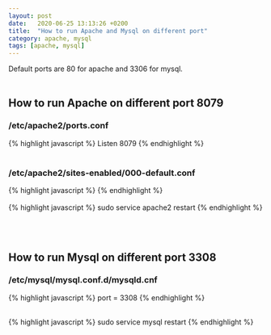 ```yaml
---
layout: post
date:   2020-06-25 13:13:26 +0200
title:  "How to run Apache and Mysql on different port"
category: apache, mysql
tags: [apache, mysql]
---
```

Default ports are 80 for apache and 3306 for mysql.
<br /><br />

<h2>How to run Apache on different port 8079</h2>
<h3>/etc/apache2/ports.conf</h3>
{% highlight javascript %}
Listen 8079
{% endhighlight %}
<br /><br />

<h3>/etc/apache2/sites-enabled/000-default.conf</h3>
{% highlight javascript %}
<VirtualHost *: 8079>
{% endhighlight %}
<br /><br />
{% highlight javascript %}
sudo service apache2 restart
{% endhighlight %}


<br /><br />
<h2>How to run Mysql on different port 3308</h2>
<h3>/etc/mysql/mysql.conf.d/mysqld.cnf</h3>
{% highlight javascript %}
port = 3308
{% endhighlight %}
<br /><br />

{% highlight javascript %}
sudo service mysql restart
{% endhighlight %}
